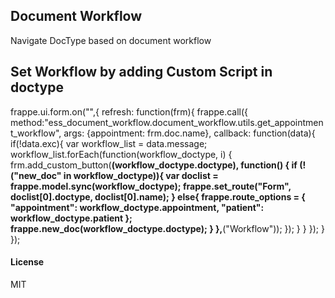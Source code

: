 ## Document Workflow

Navigate DocType based on document workflow

## Set Workflow by adding Custom Script in doctype
frappe.ui.form.on("<doctype>",{
	refresh:  function(frm){
		frappe.call({
			method:"ess_document_workflow.document_workflow.utils.get_appointment_workflow",
			args: {appointment: frm.doc.name},
			callback: function(data){
				if(!data.exc){
					var workflow_list = data.message;
					workflow_list.forEach(function(workflow_doctype, i) {
						frm.add_custom_button(__(workflow_doctype.doctype), function() {
							if (!("new_doc" in workflow_doctype)){
								var doclist = frappe.model.sync(workflow_doctype);
								frappe.set_route("Form", doclist[0].doctype, doclist[0].name);
							}
							else{
								frappe.route_options = {
									"appointment": workflow_doctype.appointment,
									"patient": workflow_doctype.patient
								};
								frappe.new_doc(workflow_doctype.doctype);
							}
						},__("Workflow"));
					});
				}
			}
		});
	}
});


#### License

MIT
